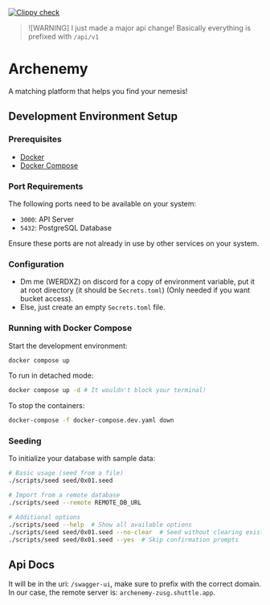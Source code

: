 [![Clippy check](https://github.com/ChicoState/archenemy/actions/workflows/ci.yml/badge.svg)](https://github.com/ChicoState/archenemy/actions/workflows/ci.yml)

> ![WARNING]
> I just made a major api change!
> Basically everything is prefixed with `/api/v1`
>

# Archenemy 

A matching platform that helps you find your nemesis!

## Development Environment Setup

### Prerequisites

- [Docker](https://docs.docker.com/get-docker/)
- [Docker Compose](https://docs.docker.com/compose/install/)

### Port Requirements

The following ports need to be available on your system:

- `3000`: API Server
- `5432`: PostgreSQL Database

Ensure these ports are not already in use by other services on your system.

### Configuration

- Dm me (WERDXZ) on discord for a copy of environment variable, put it at root directory (it should be `Secrets.toml`) (Only needed if you want bucket access).
- Else, just create an empty `Secrets.toml` file.


### Running with Docker Compose

Start the development environment:

```bash
docker compose up
```

To run in detached mode:

```bash
docker compose up -d # It wouldn't block your terminal!
```

To stop the containers:

```bash
docker-compose -f docker-compose.dev.yaml down
```

### Seeding

To initialize your database with sample data:

```bash
# Basic usage (seed from a file)
./scripts/seed seed/0x01.seed

# Import from a remote database
./scripts/seed --remote REMOTE_DB_URL

# Additional options
./scripts/seed --help  # Show all available options
./scripts/seed seed/0x01.seed --no-clear  # Seed without clearing existing data
./scripts/seed seed/0x01.seed --yes  # Skip confirmation prompts
```

## Api Docs

It will be in the uri: `/swagger-ui`, make sure to prefix with the correct domain. In our case, the remote server is: `archenemy-zusg.shuttle.app`.